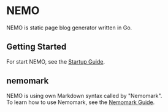 # NEMO
NEMO is static page blog generator written in Go.

## Getting Started
For start NEMO, see the [Startup Guide](https://github.com/ocellaris-dev/nemo/blob/main/docs/STARTMEUP.md).

## nemomark
NEMO is using own Markdown syntax called by "Nemomark". <br />
To learn how to use Nemomark, see the [Nemomark Guide](https://github.com/ocellaris-dev/nemo/blob/main/docs/MARKGUIDE.md).